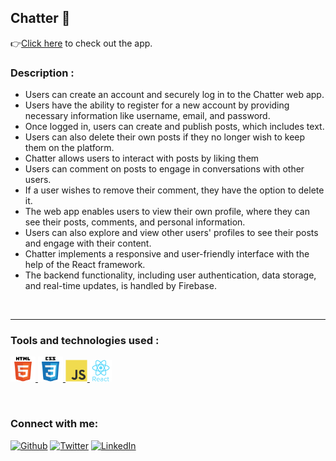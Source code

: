 ## Chatter 💬

👉[Click here](https://chatter-main.vercel.app/) to check out the app.

<h3>Description :</h3>

- Users can create an account and securely log in to the Chatter web app.
- Users have the ability to register for a new account by providing necessary information like username, email, and password.
- Once logged in, users can create and publish posts, which includes text.
- Users can also delete their own posts if they no longer wish to keep them on the platform.
- Chatter allows users to interact with posts by liking them
- Users can comment on posts to engage in conversations with other users.
- If a user wishes to remove their comment, they have the option to delete it.
- The web app enables users to view their own profile, where they can see their posts, comments, and personal information.
- Users can also explore and view other users' profiles to see their posts and engage with their content.
- Chatter implements a responsive and user-friendly interface with the help of the React framework.
- The backend functionality, including user authentication, data storage, and real-time updates, is handled by Firebase.

<br/>

<hr/>

### Tools and technologies used :

<a href="https://www.w3.org/html/" target="_blank" rel="noreferrer"> <img src="https://raw.githubusercontent.com/devicons/devicon/master/icons/html5/html5-original-wordmark.svg" alt="html5" width="40" height="40"/> </a>
<a href="https://www.w3schools.com/css/" target="_blank" rel="noreferrer"> <img src="https://raw.githubusercontent.com/devicons/devicon/master/icons/css3/css3-original-wordmark.svg" alt="css3" width="40" height="40"/> </a>
<a href="https://developer.mozilla.org/en-US/docs/Web/JavaScript" target="_blank" rel="noreferrer"> <img src="https://raw.githubusercontent.com/devicons/devicon/master/icons/javascript/javascript-original.svg" alt="javascript" width="35" height="35"/> </a>
<a href="https://reactjs.org/" target="_blank" rel="noreferrer"> <img src="https://raw.githubusercontent.com/devicons/devicon/master/icons/react/react-original-wordmark.svg" alt="react" width="35" height="35"/> </a>

<br/>

<h3 align="left">Connect with me:</h3>

<p><a href="https://github.com/Avinash905" target="_blank"><img alt="Github" src="https://img.shields.io/badge/GitHub-%2312100E.svg?&style=for-the-badge&logo=Github&logoColor=white" /></a> <a href="https://twitter.com/avinashdunna" target="_blank"><img alt="Twitter" src="https://img.shields.io/badge/twitter-%231DA1F2.svg?&style=for-the-badge&logo=twitter&logoColor=white" /></a> <a href="https://www.linkedin.com/in/dunna-avinash" target="_blank"><img alt="LinkedIn" src="https://img.shields.io/badge/linkedin-%230077B5.svg?&style=for-the-badge&logo=linkedin&logoColor=white" /></a>
</p>
